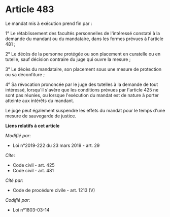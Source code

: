 # Article 483

Le mandat mis à exécution prend fin par :

1° Le rétablissement des facultés personnelles de l'intéressé constaté à la demande du mandant ou du mandataire, dans les
formes prévues à l'article 481 ;

2° Le décès de la personne protégée ou son placement en curatelle ou en tutelle, sauf décision contraire du juge qui ouvre la
mesure ;

3° Le décès du mandataire, son placement sous une mesure de protection ou sa déconfiture ;

4° Sa révocation prononcée par le juge des tutelles à la demande de tout intéressé, lorsqu'il s'avère que les conditions
prévues par l'article 425 ne sont pas réunies, ou lorsque l'exécution du mandat est de nature à porter atteinte aux intérêts
du mandant.

Le juge peut également suspendre les effets du mandat pour le temps d'une mesure de sauvegarde de justice.

**Liens relatifs à cet article**

_Modifié par_:

  - Loi n°2019-222 du 23 mars 2019 - art. 29

_Cite_:

  - Code civil - art. 425
  - Code civil - art. 481

_Cité par_:

  - Code de procédure civile - art. 1213 (V)

_Codifié par_:

  - Loi n°1803-03-14
